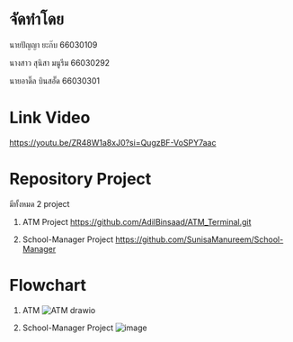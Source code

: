 # จัดทำโดย

นายปัญญา ยะก๊บ 66030109

นางสาว สุนิสา มนูรีม 66030292

นายอาดิ๊ล บินสอั๊ด 66030301

# Link Video
https://youtu.be/ZR48W1a8xJ0?si=QugzBF-VoSPY7aac

# Repository Project
มีทั้งหมด 2 project

1. ATM Project
https://github.com/AdilBinsaad/ATM_Terminal.git

2. School-Manager Project
https://github.com/SunisaManureem/School-Manager

# Flowchart
1. ATM
![ATM drawio](https://github.com/user-attachments/assets/e9ee325d-e0c4-40c1-afe9-3fb9694f41c3)

2. School-Manager Project
![image](https://github.com/user-attachments/assets/00a1cf47-c4fa-46da-ad53-816f0d9246ce)
